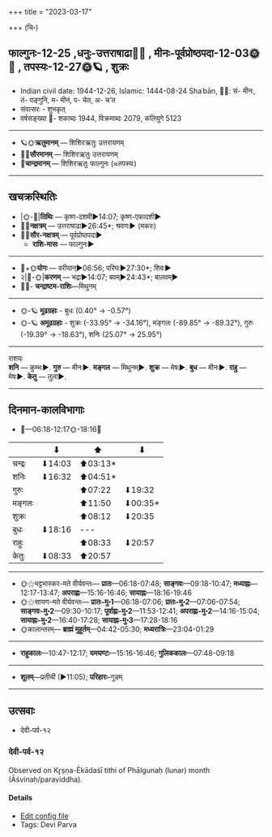 +++
title = "2023-03-17"

+++
(चि॰)
## फाल्गुनः-12-25  ,धनुः-उत्तराषाढा🌛🌌  ,  मीनः-पूर्वप्रोष्ठपदा-12-03🌞🌌  ,  तपस्यः-12-27🌞🪐  , शुक्रः
- Indian civil date: 1944-12-26, Islamic: 1444-08-24 Shaʿbān, 🌌🌞: सं- मीनः, तं- पङ्गुनि, म- मीनं, प- चेत, अ- च’त
- संवत्सरः - शुभकृत्
- वर्षसङ्ख्या 🌛- शकाब्दः 1944, विक्रमाब्दः 2079, कलियुगे 5123
___________________
- 🪐🌞**ऋतुमानम्** — शिशिरऋतुः उत्तरायणम्
- 🌌🌞**सौरमानम्** — शिशिरऋतुः उत्तरायणम्
- 🌛**चान्द्रमानम्** — शिशिरऋतुः फाल्गुनः (≈तपस्यः)
___________________


## खचक्रस्थितिः
- |🌞-🌛|**तिथिः** — कृष्ण-दशमी►14:07; कृष्ण-एकादशी►  
- 🌌🌛**नक्षत्रम्** — उत्तराषाढा►26:45*; श्रवणः► (मकरः)  
- 🌌🌞**सौर-नक्षत्रम्** — पूर्वप्रोष्ठपदा►  
  - **राशि-मासः** — फाल्गुनः► 
___________________
- 🌛+🌞**योगः** — वरीयान्►06:56; परिघः►27:30*; शिवः►  
- २|🌛-🌞|**करणम्** — भद्रा►14:07; बवम्►24:43*; बालवम्►  
- 🌌🌛- **चन्द्राष्टम-राशिः**—मिथुनम्  
___________________
- 🌞-🪐 **मूढग्रहाः** - बुधः (0.40° → -0.57°)
- 🌞-🪐 **अमूढग्रहाः** - शुक्रः (-33.95° → -34.16°), मङ्गलः (-89.85° → -89.32°), गुरुः (-19.39° → -18.63°), शनिः (25.07° → 25.95°)
___________________
राशयः  
**शनि** — कुम्भः►. **गुरु** — मीनः►. **मङ्गल** — मिथुनम्►. **शुक्र** — मेषः►. **बुध** — मीनः►. **राहु** — मेषः►. **केतु** — तुला►. 
___________________


## दिनमान-कालविभागाः
- 🌅—06:18-12:17🌞-18:16🌇  

|      |⬇     |⬆     |⬇     |
|------|-----|-----|------|
|चन्द्रः|⬇14:03 |⬆03:13*|     |
|शनिः   |⬇16:32 |⬆04:51*|     |
|गुरुः  |     |⬆07:22 |⬇19:32 |
|मङ्गलः |     |⬆11:50 |⬇00:35*|
|शुक्रः |     |⬆08:12 |⬇20:35 |
|बुधः   |⬇18:16 |---|     |
|राहुः  |     |⬆08:33 |⬇20:57 |
|केतुः  |⬇08:33 |⬆20:57 |     |
___________________
- 🌞⚝भट्टभास्कर-मते वीर्यवन्तः— **प्रातः**—06:18-07:48; **साङ्गवः**—09:18-10:47; **मध्याह्नः**—12:17-13:47; **अपराह्णः**—15:16-16:46; **सायाह्नः**—18:16-19:46  
- 🌞⚝सायण-मते वीर्यवन्तः— **प्रातः-मु॰1**—06:18-07:06; **प्रातः-मु॰2**—07:06-07:54; **साङ्गवः-मु॰2**—09:30-10:17; **पूर्वाह्णः-मु॰2**—11:53-12:41; **अपराह्णः-मु॰2**—14:16-15:04; **सायाह्नः-मु॰2**—16:40-17:28; **सायाह्नः-मु॰3**—17:28-18:16  
- 🌞कालान्तरम्— **ब्राह्मं मुहूर्तम्**—04:42-05:30; **मध्यरात्रिः**—23:04-01:29  
___________________
- **राहुकालः**—10:47-12:17; **यमघण्टः**—15:16-16:46; **गुलिककालः**—07:48-09:18  
___________________
- **शूलम्**—प्रतीची (►11:05); **परिहारः**–गुडम्  
___________________

## उत्सवाः
- देवी-पर्व-१२
### देवी-पर्व-१२

Observed on Kr̥ṣṇa-Ēkādaśī tithi of Phālgunaḥ (lunar) month (Āśvinaḥ/paraviddha). 



#### Details
- [Edit config file](https://github.com/jyotisham/adyatithi/blob/master/devatA/devIparva/lunar_month/tithi/12/26/devi-parva-12.toml)
- Tags: Devi Parva



